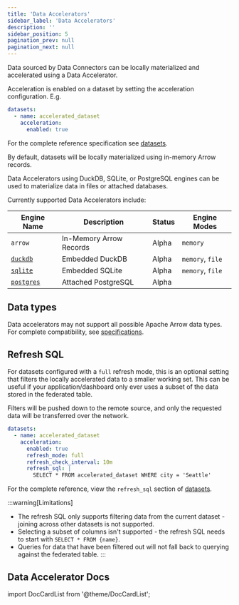 ```yaml
---
title: 'Data Accelerators'
sidebar_label: 'Data Accelerators'
description: ''
sidebar_position: 5
pagination_prev: null
pagination_next: null
---
```


Data sourced by Data Connectors can be locally materialized and accelerated using a Data Accelerator.

Acceleration is enabled on a dataset by setting the acceleration configuration. E.g.

```yaml
datasets:
  - name: accelerated_dataset
    acceleration:
      enabled: true
```

For the complete reference specification see [datasets](../reference/spicepod/datasets.md).

By default, datasets will be locally materialized using in-memory Arrow records.

Data Accelerators using DuckDB, SQLite, or PostgreSQL engines can be used to materialize data in files or attached databases.

Currently supported Data Accelerators include:

| Engine Name                       | Description             | Status | Engine Modes     |
| --------------------------------- | ----------------------- | ------ | ---------------- |
| `arrow`                           | In-Memory Arrow Records | Alpha  | `memory`         |
| [`duckdb`](./duckdb.md)           | Embedded DuckDB         | Alpha  | `memory`, `file` |
| [`sqlite`](./sqlite.md)           | Embedded SQLite         | Alpha  | `memory`, `file` |
| [`postgres`](./postgres/index.md) | Attached PostgreSQL     | Alpha  |                  |

## Data types
Data accelerators may not support all possible Apache Arrow data types. For complete compatibility, see [specifications](../reference/datatypes.md).

## Refresh SQL

For datasets configured with a `full` refresh mode, this is an optional setting that filters the locally accelerated data to a smaller working set. This can be useful if your application/dashboard only ever uses a subset of the data stored in the federated table.

Filters will be pushed down to the remote source, and only the requested data will be transferred over the network.

```yaml
datasets:
  - name: accelerated_dataset
    acceleration:
      enabled: true
      refresh_mode: full
      refresh_check_interval: 10m
      refresh_sql: |
        SELECT * FROM accelerated_dataset WHERE city = 'Seattle'
```

For the complete reference, view the `refresh_sql` section of [datasets](../reference/spicepod/datasets.md#accelerationrefresh_sql).

:::warning[Limitations]
- The refresh SQL only supports filtering data from the current dataset - joining across other datasets is not supported.
- Selecting a subset of columns isn't supported - the refresh SQL needs to start with `SELECT * FROM {name}`.
- Queries for data that have been filtered out will not fall back to querying against the federated table.
:::

## Data Accelerator Docs

import DocCardList from '@theme/DocCardList';

<DocCardList />